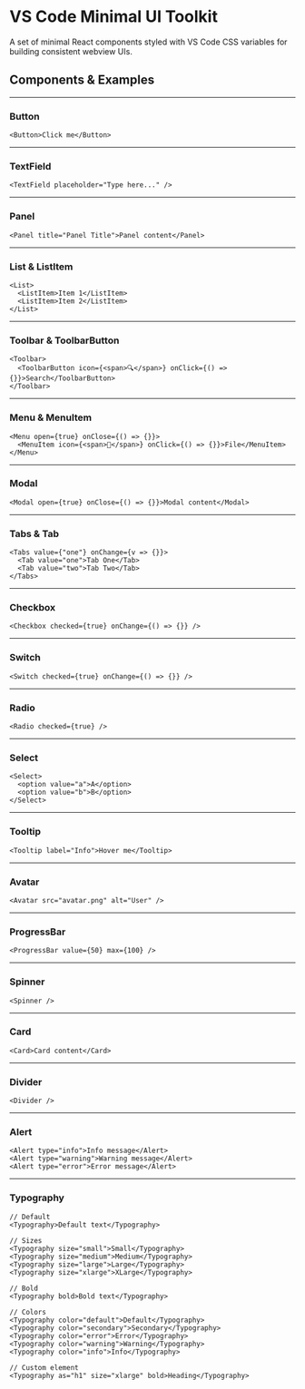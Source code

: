 # VS Code Minimal UI Toolkit

A set of minimal React components styled with VS Code CSS variables for building consistent webview UIs.

## Components & Examples

---

### Button
```tsx
<Button>Click me</Button>
```

---

### TextField
```tsx
<TextField placeholder="Type here..." />
```

---

### Panel
```tsx
<Panel title="Panel Title">Panel content</Panel>
```

---

### List & ListItem
```tsx
<List>
  <ListItem>Item 1</ListItem>
  <ListItem>Item 2</ListItem>
</List>
```

---

### Toolbar & ToolbarButton
```tsx
<Toolbar>
  <ToolbarButton icon={<span>🔍</span>} onClick={() => {}}>Search</ToolbarButton>
</Toolbar>
```

---

### Menu & MenuItem
```tsx
<Menu open={true} onClose={() => {}}>
  <MenuItem icon={<span>📄</span>} onClick={() => {}}>File</MenuItem>
</Menu>
```

---

### Modal
```tsx
<Modal open={true} onClose={() => {}}>Modal content</Modal>
```

---

### Tabs & Tab
```tsx
<Tabs value={"one"} onChange={v => {}}>
  <Tab value="one">Tab One</Tab>
  <Tab value="two">Tab Two</Tab>
</Tabs>
```

---

### Checkbox
```tsx
<Checkbox checked={true} onChange={() => {}} />
```

---

### Switch
```tsx
<Switch checked={true} onChange={() => {}} />
```

---

### Radio
```tsx
<Radio checked={true} />
```

---

### Select
```tsx
<Select>
  <option value="a">A</option>
  <option value="b">B</option>
</Select>
```

---

### Tooltip
```tsx
<Tooltip label="Info">Hover me</Tooltip>
```

---

### Avatar
```tsx
<Avatar src="avatar.png" alt="User" />
```

---

### ProgressBar
```tsx
<ProgressBar value={50} max={100} />
```

---

### Spinner
```tsx
<Spinner />
```

---

### Card
```tsx
<Card>Card content</Card>
```

---

### Divider
```tsx
<Divider />
```

---

### Alert
```tsx
<Alert type="info">Info message</Alert>
<Alert type="warning">Warning message</Alert>
<Alert type="error">Error message</Alert>
```

---

### Typography
```tsx
// Default
<Typography>Default text</Typography>

// Sizes
<Typography size="small">Small</Typography>
<Typography size="medium">Medium</Typography>
<Typography size="large">Large</Typography>
<Typography size="xlarge">XLarge</Typography>

// Bold
<Typography bold>Bold text</Typography>

// Colors
<Typography color="default">Default</Typography>
<Typography color="secondary">Secondary</Typography>
<Typography color="error">Error</Typography>
<Typography color="warning">Warning</Typography>
<Typography color="info">Info</Typography>

// Custom element
<Typography as="h1" size="xlarge" bold>Heading</Typography>
```
